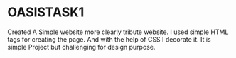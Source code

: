 # OASISTASK1
Created A Simple website more clearly tribute website.
I used simple HTML tags for creating the page.
And with the help of CSS I decorate it.
It is simple Project but challenging for design  purpose.

